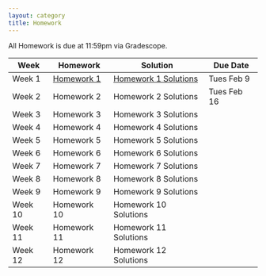 ```yaml
---
layout: category
title: Homework
---
```

All Homework is due at 11:59pm via Gradescope.
<div class = "Homework-Table">
    <table>
        <thead>
          <tr>
            <th>Week</th>
            <th>Homework</th>
            <th>Solution</th>
            <th>Due Date</th>
          </tr>
        </thead>
        <tbody>
          <tr>
            <td>Week 1</td>
            <td><a href="https://stat400.github.io/PDFs/test/test.pdf" target="_blank">Homework 1</a></td>
            <td><a href="https://www.youtube.com/watch?v=dQw4w9WgXcQ" target="_blank">Homework 1 Solutions</a></td>
            <td>Tues Feb 9</td>
          </tr>
          <tr>
            <td>Week 2</td>
            <td>Homework 2</td>
            <td>Homework 2 Solutions</td>
            <td>Tues Feb 16</td>
          </tr>
          <tr>
            <td>Week 3</td>
            <td>Homework 3</td>
            <td>Homework 3 Solutions</td>
            <td></td>
          </tr>
          <tr>
            <td>Week 4</td>
            <td>Homework 4</td>
            <td>Homework 4 Solutions</td>
            <td></td>
          </tr>
          <tr>
            <td>Week 5</td>
            <td>Homework 5</td>
            <td>Homework 5 Solutions</td>
            <td></td>
          </tr>
          <tr>
            <td>Week 6</td>
            <td>Homework 6</td>
            <td>Homework 6 Solutions</td>
            <td></td>
          </tr>
          <tr>
            <td>Week 7</td>
            <td>Homework 7</td>
            <td>Homework 7 Solutions</td>
            <td></td>
          </tr>
          <tr>
            <td>Week 8</td>
            <td>Homework 8</td>
            <td>Homework 8 Solutions</td>
            <td></td>
          </tr>
          <tr>
            <td>Week 9</td>
            <td>Homework 9</td>
            <td>Homework 9 Solutions</td>
            <td></td>
          </tr>
          <tr>
            <td>Week 10</td>
            <td>Homework 10</td>
            <td>Homework 10 Solutions</td>
            <td></td>
          </tr>
          <tr>
            <td>Week 11</td>
            <td>Homework 11</td>
            <td>Homework 11 Solutions</td>
            <td></td>
          </tr>
          <tr>
            <td>Week 12</td>
            <td>Homework 12</td>
            <td>Homework 12 Solutions</td>
            <td></td>
          </tr>
        </tbody>
      </table>
    </div>